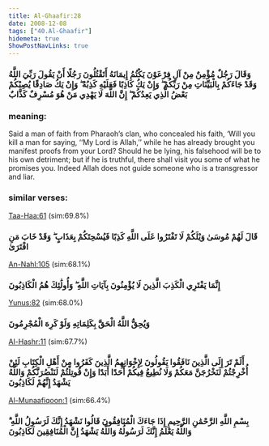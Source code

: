 ```yaml
---
title: Al-Ghaafir:28
date: 2008-12-08
tags: ["40.Al-Ghaafir"]
hidemeta: true 
ShowPostNavLinks: true 
---
```

### وَقَالَ رَجُلٌ مُؤْمِنٌ مِنْ آلِ فِرْعَوْنَ يَكْتُمُ إِيمَانَهُ أَتَقْتُلُونَ رَجُلًا أَنْ يَقُولَ رَبِّيَ اللَّهُ وَقَدْ جَاءَكُمْ بِالْبَيِّنَاتِ مِنْ رَبِّكُمْ ۖ وَإِنْ يَكُ كَاذِبًا فَعَلَيْهِ كَذِبُهُ ۖ وَإِنْ يَكُ صَادِقًا يُصِبْكُمْ بَعْضُ الَّذِي يَعِدُكُمْ ۖ إِنَّ اللَّهَ لَا يَهْدِي مَنْ هُوَ مُسْرِفٌ كَذَّابٌ
### meaning: 
Said a man of faith from Pharaoh’s clan, who concealed his faith, ‘Will you kill a man for saying, ‘‘My Lord is Allah,’’ while he has already brought you manifest proofs from your Lord? Should he be lying, his falsehood will be to his own detriment; but if he is truthful, there shall visit you some of what he promises you. Indeed Allah does not guide someone who is a transgressor and liar.
### similar verses: 

[Taa-Haa:61](/20/61) (sim:69.8%)

### قَالَ لَهُمْ مُوسَىٰ وَيْلَكُمْ لَا تَفْتَرُوا عَلَى اللَّهِ كَذِبًا فَيُسْحِتَكُمْ بِعَذَابٍ ۖ وَقَدْ خَابَ مَنِ افْتَرَىٰ

[An-Nahl:105](/16/105) (sim:68.1%)

### إِنَّمَا يَفْتَرِي الْكَذِبَ الَّذِينَ لَا يُؤْمِنُونَ بِآيَاتِ اللَّهِ ۖ وَأُولَٰئِكَ هُمُ الْكَاذِبُونَ

[Yunus:82](/10/82) (sim:68.0%)

### وَيُحِقُّ اللَّهُ الْحَقَّ بِكَلِمَاتِهِ وَلَوْ كَرِهَ الْمُجْرِمُونَ

[Al-Hashr:11](/59/11) (sim:67.7%)

### أَلَمْ تَرَ إِلَى الَّذِينَ نَافَقُوا يَقُولُونَ لِإِخْوَانِهِمُ الَّذِينَ كَفَرُوا مِنْ أَهْلِ الْكِتَابِ لَئِنْ أُخْرِجْتُمْ لَنَخْرُجَنَّ مَعَكُمْ وَلَا نُطِيعُ فِيكُمْ أَحَدًا أَبَدًا وَإِنْ قُوتِلْتُمْ لَنَنْصُرَنَّكُمْ وَاللَّهُ يَشْهَدُ إِنَّهُمْ لَكَاذِبُونَ

[Al-Munaafiqoon:1](/63/1) (sim:66.4%)

### بِسْمِ اللَّهِ الرَّحْمَٰنِ الرَّحِيمِ إِذَا جَاءَكَ الْمُنَافِقُونَ قَالُوا نَشْهَدُ إِنَّكَ لَرَسُولُ اللَّهِ ۗ وَاللَّهُ يَعْلَمُ إِنَّكَ لَرَسُولُهُ وَاللَّهُ يَشْهَدُ إِنَّ الْمُنَافِقِينَ لَكَاذِبُونَ
